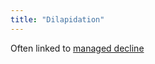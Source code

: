 ```yaml
---
title: "Dilapidation"
---
```


Often linked to [managed decline](cause-effect-affect/managed-decline)
